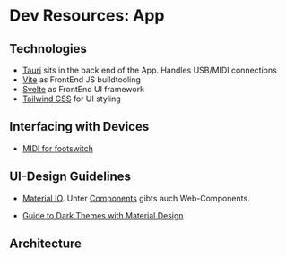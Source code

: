 # Dev Resources: App

## Technologies

* [Tauri](https://tauri.studio/) sits in the back end of the App. Handles USB/MIDI connections
* [Vite](https://vitejs.dev/) as FrontEnd JS buildtooling
* [Svelte](https://svelte.dev/) as FrontEnd UI framework
* [Tailwind CSS](https://tailwindcss.com/) for UI styling

## Interfacing with Devices

* [MIDI for footswitch](https://docs.rs/midir/0.8.0/midir/)

## UI-Design Guidelines

* [Material IO](https://material.io/). Unter [Components](https://material.io/components?platform=web) gibts auch Web-Components.

* [Guide to Dark Themes with Material Design](https://blog.prototypr.io/how-to-design-a-dark-theme-for-your-android-app-3daeb264637)

## Architecture